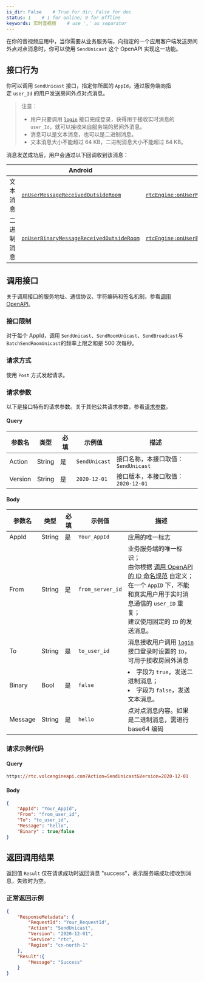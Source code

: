 ```yaml
---
is_dir: False    # True for dir; False for doc
status: 1    # 1 for online; 0 for offline
keywords: 实时音视频    # use ',' as separator
---
```


在你的音视频应用中，当你需要从业务服务端，向指定的一个应用客户端发送房间外点对点消息时，你可以使用 `SendUnicast` 这个 OpenAPI 实现这一功能。

## 接口行为

你可以调用 `SendUnicast` 接口，指定你所属的 `AppId`，通过服务端向指定 `user_Id` 的用户发送房间外点对点消息。

> 注意：
> * 用户只要调用 [`login`](70080.md#login) 接口完成登录，获得用于接收实时消息的 `user_Id`，就可以接收来自服务端的房间外消息。
> * 消息可以是文本消息，也可以是二进制消息。
> * 文本消息大小不能超过 64 KB，二进制消息大小不能超过 64 KB。

消息发送成功后，用户会通过以下回调收到该消息：

| | Android | iOS | Windows |
| --- | --- | --- | --- |
| 文本消息 | [`onUserMessageReceivedOutsideRoom`](70081#onusermessagereceivedoutsideroom) | [`rtcEngine:onUserMessageReceivedOutsideRoom:message`](70087#rtcengine-onusermessagereceivedoutsideroom-message) | [`OnUserMessageReceivedOutsideRoom`](70096.md#onusermessagereceivedoutsideroom) |
| 二进制消息 | [`onUserBinaryMessageReceivedOutsideRoom`](70081#onuserbinarymessagereceivedoutsideroom) | [`rtcEngine:onUserBinaryMessageReceivedOutsideRoom:message`](70087#rtcengine-onuserbinarymessagereceivedoutsideroom-message) | [`OnUserBinaryMessageReceivedOutsideRoom`](70096.md#onuserbinarymessagereceivedoutsideroom) |

## 调用接口

关于调用接口的服务地址、通信协议、字符编码和签名机制，参看[调用 OpenAPI](69828)。
### 接口限制

对于每个 AppId，调用 `SendUnicast`、`SendRoomUnicast`、`SendBroadcast`与`BatchSendRoomUnicast`的频率上限之和是 500 次每秒。
### 请求方式

使用 `Post` 方式发起请求。

### 请求参数

以下是接口特有的请求参数。关于其他公共请求参数，参看[请求参数](69828.md#requestparameters)。

#### Query

| 参数名 | 类型 | 必填 | 示例值 | 描述 |
| --- | --- | --- | --- | --- |
| Action | String | 是 | `SendUnicast` |接口名称，本接口取值：`SendUnicast` |
| Version | String | 是 | `2020-12-01` | 接口版本，本接口取值：`2020-12-01` |

#### Body

| 参数名 | 类型 | 必填 | 示例值 | 描述 |
| --- | --- | --- | --- | --- |
| AppId | String | 是 | `Your_AppId` | 应用的唯一标志  |
| From | String | 是 | `from_server_id`<br> | 业务服务端的唯一标识；<br>由你根据 [调用 OpenAPI 的 ID 命名规范](69828.md#taskid) 自定义；<br>在一个 `AppID` 下，不能和真实用户用于实时消息通信的 `user_ID` 重复；<br>建议使用固定的 `ID` 的发送消息。 |
| To | String | 是 | `to_user_id` | 消息接收用户调用 [`login`](70080.md#login) 接口登录时设置的 `ID`，可用于接收房间外消息 |
| Binary | Bool | 是 | `false` | <li>字段为 `true`，发送二进制消息；</li><li>字段为 `false`，发送文本消息。</li> |
| Message | String | 是 | `hello` | 点对点消息内容。如果是二进制消息，需进行 base64 编码 |

### 请求示例代码

#### Query

```postscript
https://rtc.volcengineapi.com?Action=SendUnicast&Version=2020-12-01
```

#### Body

```json
{
    "AppId": "Your_AppId",
    "From": "from_user_id",
    "To": "to_user_id",
    "Message": "hello",
    "Binary" : true/false
}
```

## 返回调用结果

返回值 `Result` 仅在请求成功时返回消息 "success"，表示服务端成功接收到消息，失败时为空。

### 正常返回示例

```json
{
    "ResponseMetadata": {
        "RequestId": "Your_RequestId",
        "Action": "SendUnicast",
        "Version": "2020-12-01",
        "Service": "rtc",
        "Region": "cn-north-1"
    },
    "Result":{
        "Message": "Success"
    }
}
```
